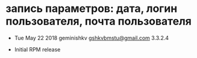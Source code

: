 # запись параметров: дата, логин пользователя, почта пользователя
* Tue May 22 2018 geminishkv <gshkvbmstu@gmail.com> 3.3.2.4
- Initial RPM release
